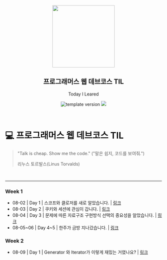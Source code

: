 <br/>
<p align="middle" >
  <img width="200px;" src="./src/images/prgms-logo.png"/>
</p>
<h2 align="middle">프로그래머스 웹 데브코스 TIL</h2>
<p align="middle">Today I Leared</p>
<p align="middle">
  <img src="https://img.shields.io/badge/version-1.0.0-blue?style=flat-square" alt="template version"/>
  <img src="https://img.shields.io/badge/language-md-md.svg?style=flat-square"/>
</p>

<p align="middle">
  <!-- <a href="#">☕ 블로그 링크</a> -->  
</p>

<br/>

# 💻 프로그래머스 웹 데브코스 TIL

> "Talk is cheap. Show me the code."
> ("말은 쉽지, 코드를 보여줘.")
>
> 리누스 토르발스(Linus Torvalds)

<br/>

---

### Week 1

- 08-02 | Day 1 | 스코프와 클로저를 새로 알았습니다. | [링크](https://velog.io/@alang/TIL-Day-1)
- 08-03 | Day 2 | 쿠키와 세션에 관심이 갑니다. | [링크](https://velog.io/@alang/TIL-Day-2)
- 08-04 | Day 3 | 문제에 따른 자료구조 구현방식 선택의 중요성을 알았습니다. | [링크](https://velog.io/@alang/TIL-Day-3)
- 08-05~06 | Day 4~5 | 한주가 금방 지나갔습니다. | [링크](https://velog.io/@alang/Week-1%EC%9D%84-%EB%A7%88%EB%AC%B4%EB%A6%AC%ED%95%98%EB%A9%B0)

### Week 2

- 08-09 | Day 1 | Generator 와 Iterator가 이렇게 재밌는 거였나요? | [링크](https://velog.io/@alang/TIL-W2-Day-1)
